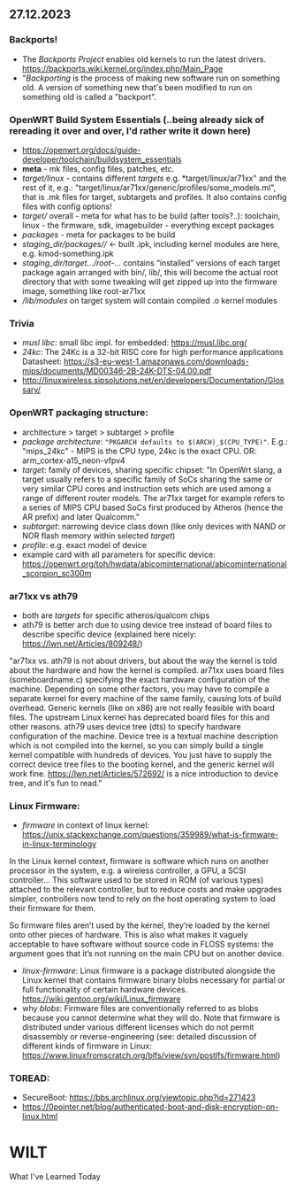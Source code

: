 
## 27.12.2023

### Backports!
- The *Backports Project* enables old kernels to run the latest drivers. https://backports.wiki.kernel.org/index.php/Main_Page
- "*Backporting* is the process of making new software run on something old. A version of something new that's been modified to run on something old is called a "backport".

### OpenWRT Build System Essentials (..being already sick of rereading it over and over, I'd rather write it down here)
- https://openwrt.org/docs/guide-developer/toolchain/buildsystem_essentials
- **meta** - mk files, config files, patches, etc.
- *target/linux* - contains different *targets* e.g. *target/linux/ar71xx" and the rest of it, e.g.: "target/linux/ar71xx/generic/profiles/some_models.ml", that is .mk files for target, subtargets and profiles. It also contains config files with config options!
- *target/* overall - meta for what has to be build (after tools?..): toolchain, linux - the firmware, sdk, imagebuilder - everything except packages
- *packages* - meta for packages to be build
- *staging_dir/packages/<target>/* <- built .ipk, including kernel modules are here, e.g. kmod-something.ipk
- *staging_dir/target.../root-...* contains “installed” versions of each target package again arranged with bin/, lib/, this will become the actual root directory that with some tweaking will get zipped up into the firmware image, something like root-ar71xx
- */lib/modules* on target system will contain compiled .o kernel modules 


### Trivia
- *musl libc*: small libc impl. for embedded: https://musl.libc.org/
- *24kc*: The 24Kc is a 32-bit RISC core for high performance applications
  Datasheet: https://s3-eu-west-1.amazonaws.com/downloads-mips/documents/MD00346-2B-24K-DTS-04.00.pdf
- http://linuxwireless.sipsolutions.net/en/developers/Documentation/Glossary/

### OpenWRT packaging structure:
- architecture > target > subtarget > profile
- *package architecture*: `"PKGARCH defaults to $(ARCH)_$(CPU_TYPE)"`. E.g.: "mips_24kc" - MIPS is the CPU type, 24kc is the exact CPU. OR: arm_cortex-a15_neon-vfpv4
- *target*: family of devices, sharing specific chipset:
"In OpenWrt slang, a target usually refers to a specific family of SoCs sharing the same or very similar CPU cores and instruction sets which are used among a range of different router models.
The ar71xx target for example refers to a series of MIPS CPU based SoCs first produced by Atheros (hence the AR prefix) and later Qualcomm."
- *subtarget*: narrowing device class down (like only devices with NAND or NOR flash memory within selected *target*)
- *profile*: e.g. exact model of device
- example card with all parameters for specific device: https://openwrt.org/toh/hwdata/abicominternational/abicominternational_scorpion_sc300m

### ar71xx vs ath79
- both are *targets* for specific atheros/qualcom chips
- ath79 is better arch due to using device tree instead of board files to describe specific device (explained here nicely: https://lwn.net/Articles/809248/)

"ar71xx vs. ath79 is not about drivers, but about the way the kernel is told about the hardware and how the kernel is compiled.
ar71xx uses board files (someboardname.c) specifying the exact hardware configuration of the machine. Depending on some other factors, you may have to compile a separate kernel for every machine of the same family, causing lots of build overhead. Generic kernels (like on x86) are not really feasible with board files. The upstream Linux kernel has deprecated board files for this and other reasons.
ath79 uses device tree (dts) to specify hardware configuration of the machine. Device tree is a textual machine description which is not compiled into the kernel, so you can simply build a single kernel compatible with hundreds of devices. You just have to supply the correct device tree files to the booting kernel, and the generic kernel will work fine. https://lwn.net/Articles/572692/ is a nice introduction to device tree, and it's fun to read."


### Linux Firmware:

- *firmware* in context of linux kernel: https://unix.stackexchange.com/questions/359989/what-is-firmware-in-linux-terminology

In the Linux kernel context, firmware is software which runs on another processor in the system, e.g. a wireless controller, a GPU, a SCSI controller... This software used to be stored in ROM (of various types) attached to the relevant controller, but to reduce costs and make upgrades simpler, controllers now tend to rely on the host operating system to load their firmware for them.

So firmware files aren’t used by the kernel, they’re loaded by the kernel onto other pieces of hardware. This is also what makes it vaguely acceptable to have software without source code in FLOSS systems: the argument goes that it’s not running on the main CPU but on another device.
  
- *linux-firmware*: Linux firmware is a package distributed alongside the Linux kernel that contains firmware binary blobs necessary for partial or full functionality of certain hardware devices.
https://wiki.gentoo.org/wiki/Linux_firmware
- why *blobs*: Firmware files are conventionally referred to as blobs because you cannot determine what they will do. Note that firmware is distributed under various different licenses which do not permit disassembly or reverse-engineering (see: detailed discussion of different kinds of firmware in Linux: https://www.linuxfromscratch.org/blfs/view/svn/postlfs/firmware.html)

### TOREAD:
- SecureBoot: https://bbs.archlinux.org/viewtopic.php?id=271423
- https://0pointer.net/blog/authenticated-boot-and-disk-encryption-on-linux.html

# WILT
What I've Learned Today
